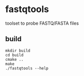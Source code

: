 # fastqtools
toolset to probe FASTQ/FASTA files

## build
```
mkdir build
cd build
cmake ..
make
./fastqtools --help
```